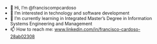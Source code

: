 - 👋 Hi, I’m @franciscompcardoso
- 👀 I’m interested in technology and software development
- 🌱 I’m currently learning in Integrated Master’s Degree in Information Systems Engineering and Management
- 📫 How to reach me: www.linkedin.com/in/francisco-cardoso-28ab02308

<!---
franciscompcardoso/franciscompcardoso is a ✨ special ✨ repository because its `README.md` (this file) appears on your GitHub profile.
You can click the Preview link to take a look at your changes.
--->
